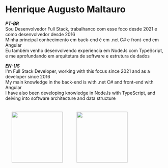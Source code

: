 # Henrique Augusto Maltauro

***PT-BR***  
Sou Desenvolvedor Full Stack, trabalhanco com esse foco desde 2021 e como desenvolvedor desde 2016  
Minha principal conhecimento em back-end é em .net C# e front-end em Angular  
Eu também venho desenvolvendo experiencia em NodeJs com TypeScript, e me aprofundando em arquitetura de software e estrutura de dados

***EN-US***  
I'm Full Stack Developer, working with this focus since 2021 and as a developer since 2016  
My main knowledge in the back-end is with .net C# and front-end with Angular  
I have also been developing knowledge in NodeJs with TypeScript, and delving into software architecture and data structure  

<!-- markdownlint-disable MD033 -->
<section class="display: flex; justify-content: center;">
  <img style="margin: 20px; height: 160px;" src="https://github-readme-stats.vercel.app/api/top-langs/?username=hmaltaurodev&layout=compact&theme=github_dark&hide=dart,java,swift,kotlin,objective-c">
  <img style="margin: 20px; height: 160px;" src="https://github-readme-stats.vercel.app/api?username=hmaltaurodev&show_icons=true&theme=github_dark">
</section>
